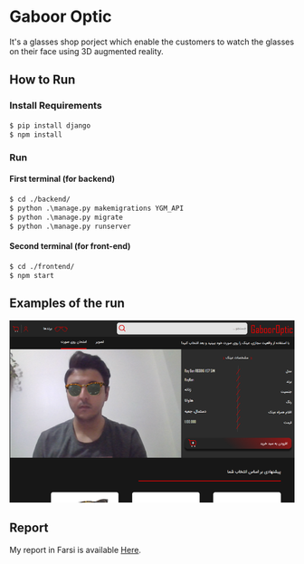 # Gaboor Optic

It's a glasses shop porject which enable the customers to watch the glasses on their face using 3D augmented reality.

## How to Run
### Install Requirements
    $ pip install django
    $ npm install

### Run
  #### First terminal (for backend)
    $ cd ./backend/
    $ python .\manage.py makemigrations YGM_API
    $ python .\manage.py migrate
    $ python .\manage.py runserver
  
  #### Second terminal (for front-end)
    $ cd ./frontend/
    $ npm start
    
## Examples of the run
![image](https://github.com/salinaria/gaboor-optic/blob/main/1.png)

## Report
My report in Farsi is available [Here](https://github.com/salinaria/gaboor-optic/blob/main/payan_name.pdf).

